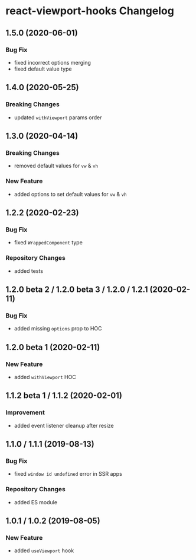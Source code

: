 # react-viewport-hooks Changelog

## 1.5.0 (2020-06-01)

### Bug Fix

- fixed incorrect options merging
- fixed default value type

## 1.4.0 (2020-05-25)

### Breaking Changes

- updated `withViewport` params order

## 1.3.0 (2020-04-14)

### Breaking Changes

- removed default values for `vw` & `vh`

### New Feature

- added options to set default values for `vw` & `vh`

## 1.2.2 (2020-02-23)

### Bug Fix

- fixed `WrappedComponent` type

### Repository Changes

- added tests

## 1.2.0 beta 2 / 1.2.0 beta 3 / 1.2.0 / 1.2.1 (2020-02-11)

### Bug Fix

- added missing `options` prop to HOC

## 1.2.0 beta 1 (2020-02-11)

### New Feature

- added `withViewport` HOC

## 1.1.2 beta 1 / 1.1.2 (2020-02-01)

### Improvement

- added event listener cleanup after resize

## 1.1.0 / 1.1.1 (2019-08-13)

### Bug Fix

- fixed `window id undefined` error in SSR apps

### Repository Changes

- added ES module

## 1.0.1 / 1.0.2 (2019-08-05)

### New Feature

- added `useViewport` hook
